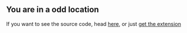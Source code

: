 ## You are in a odd location
If you want to see the source code, head [here](https://github.com/jackcrane/gpacalc/tree/master/src), or just [get the extension](https://www.google.com)
